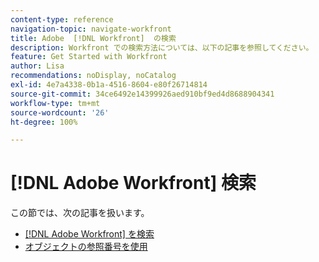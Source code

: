 ```yaml
---
content-type: reference
navigation-topic: navigate-workfront
title: Adobe  [!DNL Workfront]  の検索
description: Workfront での検索方法については、以下の記事を参照してください。
feature: Get Started with Workfront
author: Lisa
recommendations: noDisplay, noCatalog
exl-id: 4e7a4338-0b1a-4516-8604-e80f26714814
source-git-commit: 34ce6492e14399926aed910bf9ed4d8688904341
workflow-type: tm+mt
source-wordcount: '26'
ht-degree: 100%

---
```


# [!DNL Adobe Workfront] 検索

この節では、次の記事を扱います。

* [ [!DNL Adobe Workfront] を検索](../../../workfront-basics/navigate-workfront/search/search-workfront.md)
* [オブジェクトの参照番号を使用](../../../workfront-basics/navigate-workfront/search/reference-number-of-objects.md)

